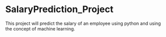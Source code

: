 # SalaryPrediction_Project
This project will predict the salary of an employee using python and using the concept of machine learning.

